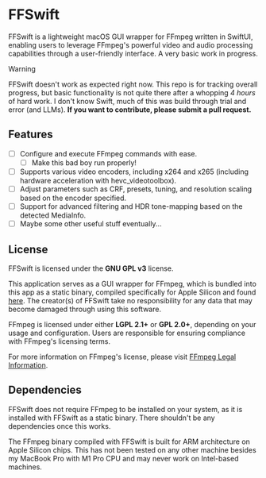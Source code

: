 # FFSwift

FFSwift is a lightweight macOS GUI wrapper for FFmpeg written in SwiftUI, enabling users to leverage FFmpeg's powerful video and audio processing capabilities through a user-friendly interface. A very basic work in progress.

> [!WARNING]  
> FFSwift doesn't work as expected right now. This repo is for tracking overall progress, but basic functionality is not quite there after a whopping _4 hours_ of hard work. I don't know Swift, much of this was build through trial and error (and LLMs). **If you want to contribute, please submit a pull request.**

## Features

- [ ] Configure and execute FFmpeg commands with ease.
  - [ ] Make this bad boy run properly!
- [ ] Supports various video encoders, including x264 and x265 (including hardware acceleration with hevc_videotoolbox).
- [ ] Adjust parameters such as CRF, presets, tuning, and resolution scaling based on the encoder specified.
- [ ] Support for advanced filtering and HDR tone-mapping based on the detected MediaInfo.
- [ ] Maybe some other useful stuff eventually...

## License

FFSwift is licensed under the **GNU GPL v3** license.

This application serves as a GUI wrapper for FFmpeg, which is bundled into this app as a static binary, compiled specifically for Apple Silicon and found [here](https://osxexperts.net/). The creator(s) of FFSwift take no responsibility for any data that may become damaged through using this software.

FFmpeg is licensed under either **LGPL 2.1+** or **GPL 2.0+**, depending on your usage and configuration. Users are responsible for ensuring compliance with FFmpeg's licensing terms.

For more information on FFmpeg's license, please visit [FFmpeg Legal Information](https://www.ffmpeg.org/legal.html).

## Dependencies

FFSwift does not require FFmpeg to be installed on your system, as it is installed with FFSwift as a static binary. There shouldn't be any dependencies once this works.

The FFmpeg binary compiled with FFSwift is built for ARM architecture on Apple Silicon chips. This has not been tested on any other machine besides my MacBook Pro with M1 Pro CPU and may never work on Intel-based machines.
